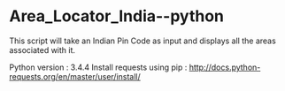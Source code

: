 # Area_Locator_India--python

This script will take an Indian Pin Code as input and displays all the areas associated with it.

Python version : 3.4.4
Install requests using pip : http://docs.python-requests.org/en/master/user/install/
                     
                  
